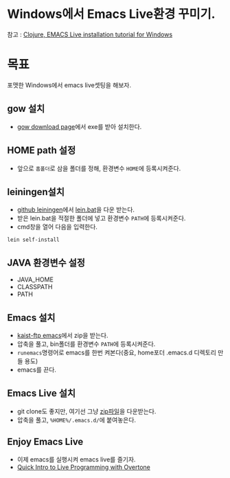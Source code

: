 Windows에서 Emacs Live환경 꾸미기.
=============================

 참고 : [Clojure, EMACS Live installation tutorial for Windows]

# 목표
 포맷한 Windows에서 emacs live셋팅을 해보자.

## gow 설치
- [gow download page]에서 exe를 받아 설치한다.

## HOME path 설정
- 앞으로 `홈폴더`로 삼을 폴더를 정해, 환경변수 `HOME`에 등록시켜준다.

## leiningen설치
- [github leiningen]에서 [lein.bat]을 다운 받는다.
- 받은 lein.bat을 적절한 폴더에 넣고 환경변수 `PATH`에 등록시켜준다.
- cmd창을 열어 다음을 입력한다.

```
lein self-install
```

## JAVA 환경변수 설정
- JAVA_HOME
- CLASSPATH
- PATH

## Emacs 설치
- [kaist-ftp emacs]에서 zip을 받는다.
- 압축을 풀고, bin폴더를 환경변수 `PATH`에 등록시켜준다.
- `runemacs`명령어로 emacs를 한번 켜본다(중요, home포더 .emacs.d 디렉토리 만들 용도)
- emacs를 끈다.

## Emacs Live 설치
- git clone도 좋지만, 여기선 그냥 [zip파일][emacs-live zip]을 다운받는다.
- 압축을 풀고, `%HOME%/.emacs.d/`에 붙여놓은다.

## Enjoy Emacs Live
- 이제 emacs를 실행시켜 emacs live를 즐기자.
- [Quick Intro to Live Programming with Overtone]


 [gow download page]: https://github.com/bmatzelle/gow/downloads
 [Clojure, EMACS Live installation tutorial for Windows]: http://vimeo.com/56318159
 [github emacs-live]: github.com/overtone/emacs-live
 [kaist-ftp emacs]: http://ftp.kaist.ac.kr/gnu/gnu/emacs/windows/
 [github leiningen]: github.com/technomancy/leiningen
 [lein.bat]: https://raw.github.com/technomancy/leiningen/stable/bin/lein.bat
 [emacs-live zip]: https://github.com/overtone/emacs-live/archive/master.zip
 [Quick Intro to Live Programming with Overtone]: http://vimeo.com/22798433